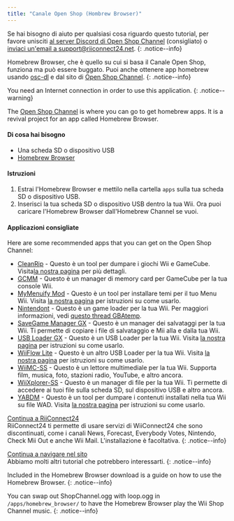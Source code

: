 ```yaml
---
title: "Canale Open Shop (Hombrew Browser)"
---
```


Se hai bisogno di aiuto per qualsiasi cosa riguardo questo tutorial, per favore unisciti [al server Discord di Open Shop Channel](https://discord.gg/osc) (consigliato) o [inviaci un'email a support@riiconnect24.net](mailto:support@riiconnect24.net).
{: .notice--info}

Homebrew Browser, che è quello su cui si basa il Canale Open Shop, funziona ma può essere buggato. Puoi anche ottenere app homebrew usando [osc-dl](https://github.com/dhtdht020/osc-dl/releases/latest) e dal sito di [Open Shop Channel](https://oscwii.org/).
{: .notice--info}

You need an Internet connection in order to use this application.
{: .notice--warning}

The [Open Shop Channel](https://oscwii.org/) is where you can go to get homebrew apps. It is a revival project for an app called Homebrew Browser.

#### Di cosa hai bisogno
* Una scheda SD o dispositivo USB
* [Homebrew Browser](/assets/files/homebrew_browser_v0.3.9e.zip)

#### Istruzioni

1. Estrai l'Homebrew Browser e mettilo nella cartella `apps` sulla tua scheda SD o dispositivo USB.
2. Inserisci la tua scheda SD o dispositivo USB dentro la tua Wii. Ora puoi caricare l'Homebrew Browser dall'Homebrew Channel se vuoi.

#### Applicazioni consigliate

Here are some recommended apps that you can get on the Open Shop Channel:

- [CleanRip](https://oscwii.org/library/app/CleanRip) - Questo è un tool per dumpare i giochi Wii e GameCube. Visita[la nostra pagina](dump-games) per più dettagli.
- [GCMM](https://oscwii.org/library/app/gcmm) - Questo è un manager di memory card per GameCube per la tua console Wii.
- [MyMenuify Mod](https://oscwii.org/library/app/mymenuifymod) - Questo è un tool per installare temi per il tuo Menu Wii. Visita [la nostra pagina](themes) per istruzioni su come usarlo.
- [Nintendont](https://oscwii.org/library/app/nintendont) - Questo è un game loader per la tua Wii. Per maggiori informazioni, vedi [questo thread GBAtemp](https://gbatemp.net/threads/nintendont.349258/).
- [SaveGame Manager GX](https://oscwii.org/library/app/savegame_manager_gx) - Questo è un manager dei salvataggi per la tua Wii. Ti permette di copiare i file di salvataggio e Mii alla e dalla tua Wii.
- [USB Loader GX](https://oscwii.org/library/app/usbloader_gx) - Questo è un USB Loader per la tua Wii. Visita [la nostra pagina](usbloadergx) per istruzioni su come usarlo.
- [WiiFlow Lite](https://oscwii.org/library/app/wiiflow) - Questo è un altro USB Loader per la tua Wii. Visita [la nostra pagina](wiiflow) per istruzioni su come usarlo.
- [WiiMC-SS](https://oscwii.org/library/app/wiimc-ss) - Questo è un lettore multimediale per la tua Wii. Supporta film, musica, foto, stazioni radio, YouTube, e altro ancora.
- [WiiXplorer-SS](https://oscwii.org/library/app/wiixplorer-ss) - Questo è un manager di file per la tua Wii. Ti permette di accedere ai tuoi file sulla scheda SD, sul dispositivo USB e altro ancora.
- [YABDM](https://oscwii.org/library/app/Yet-Another-BlueDump-Mod) - Questo è un tool per dumpare i contenuti installati nella tua Wii su file WAD. Visita [la nostra pagina](dump-wads) per istruzioni su come usarlo.

[Continua a RiiConnect24](riiconnect24)<br> RiiConnect24 ti permette di usare servizi di WiiConnect24 che sono discontinuati, come i canali News, Forecast, Everybody Votes, Nintendo, Check Mii Out e anche Wii Mail. L'installazione è facoltativa.
{: .notice--info}

[Continua a navigare nel sito](site-navigation)<br> Abbiamo molti altri tutorial che potrebbero interessarti.
{: .notice--info}

Included in the Homebrew Browser download is a guide on how to use the Homebrew Browser.
{: .notice--info}

You can swap out ShopChannel.ogg with loop.ogg in `/apps/homebrew_browser/` to have the Homebrew Browser play the Wii Shop Channel music.
{: .notice--info}
